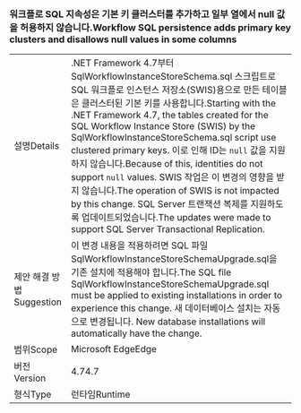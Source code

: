 ### <a name="workflow-sql-persistence-adds-primary-key-clusters-and-disallows-null-values-in-some-columns"></a><span data-ttu-id="62b69-101">워크플로 SQL 지속성은 기본 키 클러스터를 추가하고 일부 열에서 null 값을 허용하지 않습니다.</span><span class="sxs-lookup"><span data-stu-id="62b69-101">Workflow SQL persistence adds primary key clusters and disallows null values in some columns</span></span>

|   |   |
|---|---|
|<span data-ttu-id="62b69-102">설명</span><span class="sxs-lookup"><span data-stu-id="62b69-102">Details</span></span>|<span data-ttu-id="62b69-103">.NET Framework 4.7부터 SqlWorkflowInstanceStoreSchema.sql 스크립트로 SQL 워크플로 인스턴스 저장소(SWIS)용으로 만든 테이블은 클러스터된 기본 키를 사용합니다.</span><span class="sxs-lookup"><span data-stu-id="62b69-103">Starting with the .NET Framework 4.7, the tables created for the SQL Workflow Instance Store (SWIS) by the SqlWorkflowInstanceStoreSchema.sql script use clustered primary keys.</span></span> <span data-ttu-id="62b69-104">이로 인해 ID는 <code>null</code> 값을 지원하지 않습니다.</span><span class="sxs-lookup"><span data-stu-id="62b69-104">Because of this, identities do not support <code>null</code> values.</span></span> <span data-ttu-id="62b69-105">SWIS 작업은 이 변경의 영향을 받지 않습니다.</span><span class="sxs-lookup"><span data-stu-id="62b69-105">The operation of SWIS is not impacted by this change.</span></span> <span data-ttu-id="62b69-106">SQL Server 트랜잭션 복제를 지원하도록 업데이트되었습니다.</span><span class="sxs-lookup"><span data-stu-id="62b69-106">The updates were made to support SQL Server Transactional Replication.</span></span>|
|<span data-ttu-id="62b69-107">제안 해결 방법</span><span class="sxs-lookup"><span data-stu-id="62b69-107">Suggestion</span></span>|<span data-ttu-id="62b69-108">이 변경 내용을 적용하려면 SQL 파일 SqlWorkflowInstanceStoreSchemaUpgrade.sql을 기존 설치에 적용해야 합니다.</span><span class="sxs-lookup"><span data-stu-id="62b69-108">The SQL file SqlWorkflowInstanceStoreSchemaUpgrade.sql must be applied to existing installations in order to experience this change.</span></span> <span data-ttu-id="62b69-109">새 데이터베이스 설치는 자동으로 변경됩니다. </span><span class="sxs-lookup"><span data-stu-id="62b69-109">New database installations will automatically have the change.</span></span>|
|<span data-ttu-id="62b69-110">범위</span><span class="sxs-lookup"><span data-stu-id="62b69-110">Scope</span></span>|<span data-ttu-id="62b69-111">Microsoft Edge</span><span class="sxs-lookup"><span data-stu-id="62b69-111">Edge</span></span>|
|<span data-ttu-id="62b69-112">버전</span><span class="sxs-lookup"><span data-stu-id="62b69-112">Version</span></span>|<span data-ttu-id="62b69-113">4.7</span><span class="sxs-lookup"><span data-stu-id="62b69-113">4.7</span></span>|
|<span data-ttu-id="62b69-114">형식</span><span class="sxs-lookup"><span data-stu-id="62b69-114">Type</span></span>|<span data-ttu-id="62b69-115">런타임</span><span class="sxs-lookup"><span data-stu-id="62b69-115">Runtime</span></span>|

